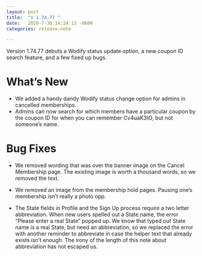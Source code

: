 ```yaml
---
layout: post
title:  "V 1.74.77 "
date:   2020-7-30 14:24:13 -0600
categories: release-note

---
```

Version 1.74.77 debuts a Wodify status update option, a new coupon ID search feature, and a few fixed up bugs.


# What’s New
- We added a handy dandy Wodify status change option for admins in cancelled memberships. 
- Admins can now search for which members have a particular coupon by the coupon ID for when you can remember Cv4uaK3tO, but not someone’s name. 



# Bug Fixes
- We removed wording that was over the banner image on the Cancel Membership page. The existing image is worth a thousand words, so we removed the text.

- We removed an image from the membership hold pages. Pausing one’s membership isn’t really a photo opp. 

- The State fields in Profile and the Sign Up process require a two letter abbreviation. When new users spelled out a State name, the error “Please enter a real State” popped up. We know that typed out State name is a real State, but need an abbreviation, so we replaced the error with another reminder to abbreviate in case the helper text that already exists isn’t enough. The irony of the length of this note about abbreviation has not escaped us.  
 